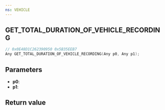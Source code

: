 ```yaml
---
ns: VEHICLE
---
```

## GET_TOTAL_DURATION_OF_VEHICLE_RECORDING

```c
// 0x0E48D1C262390950 0x5B35EEB7
Any GET_TOTAL_DURATION_OF_VEHICLE_RECORDING(Any p0, Any p1);
```


## Parameters
* **p0**: 
* **p1**: 

## Return value
